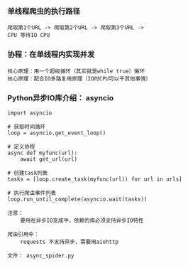 ### 单线程爬虫的执行路径
```
爬取第1个URL -> 爬取第2个URL -> 爬取第3个URL -> 
CPU 等待IO CPU
```

### 协程：在单线程内实现并发
```
核心原理：用一个超级循环（其实就是while true）循环
核心原理：配合IO多路复用原理（IO时CPU可以干其他事情）
```

### Python异步IO库介绍： asyncio
```
import asyncio

# 获取时间循环
loop = asyncio.get_event_loop()

# 定义协程
async def myfunc(url):
    await get_url(url)

# 创建task列表
tasks = [loop.create_task(myfunc(url)) for url in urls]

# 执行爬虫事件列表
loop.run_until_complete(asyncio.wait(tasks))

注意：
    要用在异步IO变成中，依赖的库必须支持异步IO特性

爬虫引用中：
    requests 不支持异步，需要用aiohttp

文件： async_spider.py
```